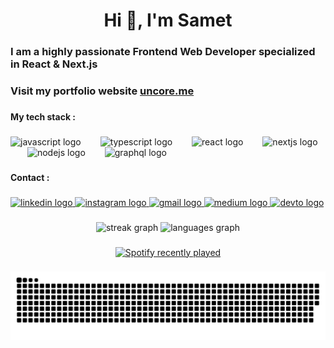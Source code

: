 <h1 align="center">Hi 👋, I'm Samet</h1>

###

<h3 align="left">I am a highly passionate Frontend Web Developer specialized in React & Next.js</h3>

###

<h3 align="left">Visit my portfolio website <a href="https://www.uncore.me/" target="_blank">uncore.me</a></h3>


###

<h4 align="left">My tech stack :</h4>

###

<div align="left">
  <img src="https://cdn.jsdelivr.net/gh/devicons/devicon/icons/javascript/javascript-original.svg" height="53" alt="javascript logo"  />
  <img width="23" />
  <img src="https://cdn.jsdelivr.net/gh/devicons/devicon/icons/typescript/typescript-original.svg" height="53" alt="typescript logo"  />
  <img width="23" />
  <img src="https://cdn.jsdelivr.net/gh/devicons/devicon/icons/react/react-original.svg" height="53" alt="react logo"  />
  <img width="23" />
  <img src="https://skillicons.dev/icons?i=nextjs" height="53" alt="nextjs logo"  />
  <img width="23" />
  <img src="https://cdn.jsdelivr.net/gh/devicons/devicon/icons/nodejs/nodejs-original.svg" height="53" alt="nodejs logo"  />
  <img width="23" />
  <img src="https://cdn.jsdelivr.net/gh/devicons/devicon/icons/graphql/graphql-plain.svg" height="53" alt="graphql logo"  />
</div>

###

<h4 align="left">Contact :</h4>

###

<div align="left">
  <a href="https://www.linkedin.com/in/samet-celik-170b0429a/" target="_blank">
    <img src="https://raw.githubusercontent.com/maurodesouza/profile-readme-generator/master/src/assets/icons/social/linkedin/default.svg" width="52" height="40" alt="linkedin logo"  />
  </a>
  <a href="https://www.instagram.com/uncor3" target="_blank">
    <img src="https://raw.githubusercontent.com/maurodesouza/profile-readme-generator/master/src/assets/icons/social/instagram/default.svg" width="52" height="40" alt="instagram logo"  />
  </a>
  <a href="mailto:contactuncor3@gmail.com" target="_blank">
    <img src="https://raw.githubusercontent.com/maurodesouza/profile-readme-generator/master/src/assets/icons/social/gmail/default.svg" width="52" height="40" alt="gmail logo"  />
  </a>
  <a href="https://medium.com/@uncor3" target="_blank">
    <img src="https://raw.githubusercontent.com/maurodesouza/profile-readme-generator/master/src/assets/icons/social/medium/default.svg" width="52" height="40" alt="medium logo"  />
  </a>
  <a href="https://dev.to/uncore" target="_blank">
    <img src="https://raw.githubusercontent.com/maurodesouza/profile-readme-generator/master/src/assets/icons/social/devto/default.svg" width="52" height="40" alt="devto logo"  />
  </a>
</div>

###

<div align="center">
  <img src="https://streak-stats.demolab.com?user=uncor3&locale=en&mode=weekly&theme=react&hide_border=false&border_radius=5&order=3" height="150" alt="streak graph"  />
  <img src="https://github-readme-stats.vercel.app/api/top-langs?username=uncor3&locale=en&hide_title=false&layout=compact&card_width=320&langs_count=5&theme=apprentice&hide_border=false&order=2" height="150" alt="languages graph"  />
</div>

###

<div align="center">
  <a href="https://open.spotify.com/user/31toaqmntkpi3b5auselymqwt2sm">
    <img src="https://spotify-recently-played-readme.vercel.app/api?user=31toaqmntkpi3b5auselymqwt2sm&count=5&unique=true" alt="Spotify recently played"  />
  </a>
</div>

###

<img src="https://raw.githubusercontent.com/uncor3/uncor3/output/snake.svg" alt="Snake animation" />

###
